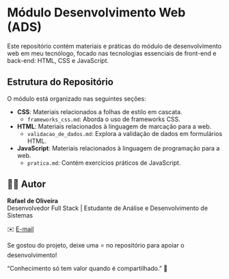# Módulo Desenvolvimento Web (ADS)

Este repositório contém materiais e práticas do módulo de desenvolvimento web em meu tecnólogo, focado nas tecnologias essenciais de front-end e back-end: HTML, CSS e JavaScript.

## Estrutura do Repositório

O módulo está organizado nas seguintes seções:

- **CSS**: Materiais relacionados a folhas de estilo em cascata.
  - `frameworks_css.md`: Aborda o uso de frameworks CSS.
- **HTML**: Materiais relacionados à linguagem de marcação para a web.
  - `validacao_de_dados.md`: Explora a validação de dados em formulários HTML.
- **JavaScript**: Materiais relacionados à linguagem de programação para a web.
  - `pratica.md`: Contém exercícios práticos de JavaScript.


## 👨‍💻 Autor

**Rafael de Oliveira**  
Desenvolvedor Full Stack | Estudante de Análise e Desenvolvimento de Sistemas  

✉️ [E-mail](orafael49@gmail.com)  

Se gostou do projeto, deixe uma ⭐ no repositório para apoiar o desenvolvimento!

“Conhecimento só tem valor quando é compartilhado.” 💬
